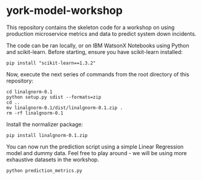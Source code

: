 # york-model-workshop

This repository contains the skeleton code for a workshop on using production microservice metrics and data to predict system down incidents.

The code can be ran locally, or on IBM WatsonX Notebooks using Python and scikit-learn. Before starting, ensure you have scikit-learn installed:

```
pip install "scikit-learn==1.3.2"
```

Now, execute the next series of commands from the root directory of this repository:
```
cd linalgnorm-0.1
python setup.py sdist --formats=zip
cd ..
mv linalgnorm-0.1/dist/linalgnorm-0.1.zip .
rm -rf linalgnorm-0.1
```

Install the normalizer package:
```
pip install linalgnorm-0.1.zip
```

You can now run the prediction script using a simple Linear Regression model and dummy data. Feel free to play around - we will be using more exhaustive datasets in the workshop.

```
python prediction_metrics.py
```